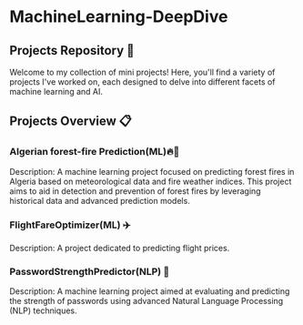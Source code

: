# MachineLearning-DeepDive

## Projects Repository 🌟
Welcome to my collection of mini projects! Here, you'll find a variety of projects I've worked on, each designed to delve into different facets of machine learning and AI.

## Projects Overview 📋
### Algerian forest-fire Prediction(ML)🔥🌲
Description: A machine learning project focused on predicting forest fires in Algeria based on meteorological data and fire weather indices. This project aims to aid in detection and prevention of forest fires by leveraging historical data and advanced prediction models.
### FlightFareOptimizer(ML) ✈️
Description: A project dedicated to predicting flight prices.
### PasswordStrengthPredictor(NLP) 🔐
Description: A machine learning project aimed at evaluating and predicting the strength of passwords using advanced Natural Language Processing (NLP) techniques.

